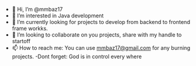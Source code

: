- 👋 Hi, I’m @mmbaz17
- 👀 I’m interested in Java development
- 🌱 I’m currently looking for projects to develop from backend to frontend frame workks.
- 💞️ I’m looking to collaborate on you projects, share with my handle to startoff
- 📫 How to reach me: You can use mmbaz17@gmail.com for any burning projects.
-Dont forget: God is in control every where

<!---
mmbaz17/mmbaz17 is a ✨ special ✨ repository because its `README.md` (this file) appears on your GitHub profile.
You can click the Preview link to take a look at your changes.
--->

